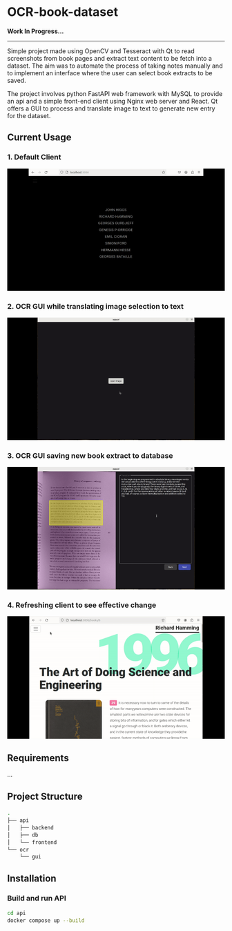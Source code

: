 # OCR-book-dataset

**Work In Progress...**

---

Simple project made using OpenCV and Tesseract with Qt to read screenshots from book pages and extract text content to be fetch into a dataset. The aim was to automate the process of taking notes manually and to implement an interface where the user can select book extracts to be saved.

The project involves python FastAPI web framework with MySQL to provide an api and a simple front-end client using Nginx web server and React. Qt offers a GUI to process and translate image to text to generate new entry for the dataset.

## Current Usage

### 1. Default Client 

![webservice](img/webservice.gif)

### 2. OCR GUI while translating image selection to text

![ocr](img/ocr.gif)

### 3. OCR GUI saving new book extract to database

![new-entry](img/new-entry.gif)

### 4. Refreshing client to see effective change

![refresh](img/refresh.gif)

## Requirements

...

## Project Structure

```bash
.
├── api
│   ├── backend
│   ├── db
│   └── frontend
└── ocr
    └── gui

```

## Installation

### Build and run API

```bash
cd api
docker compose up --build
```









